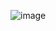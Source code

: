 ![image](https://github.com/China-xu/SecurityKeyboard/SecurityKeyboard/SecurityKeyboard/image/image.png)
